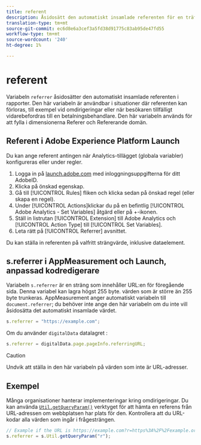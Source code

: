 ```yaml
---
title: referent
description: Åsidosätt den automatiskt insamlade referenten för en träff.
translation-type: tm+mt
source-git-commit: ec6d8e6a3cef3a5fd38d91775c83ab95de47fd55
workflow-type: tm+mt
source-wordcount: '240'
ht-degree: 1%

---
```



# referent

Variabeln `referrer` åsidosätter den automatiskt insamlade referenten i rapporter. Den här variabeln är användbar i situationer där referenten kan förloras, till exempel vid omdirigeringar eller när besökaren tillfälligt vidarebefordras till en betalningsbehandlare. Den här variabeln används för att fylla i dimensionerna Referer och Refererande domän.

## Referent i Adobe Experience Platform Launch

Du kan ange referent antingen när Analytics-tillägget (globala variabler) konfigureras eller under regler.

1. Logga in på [launch.adobe.com](https://launch.adobe.com) med inloggningsuppgifterna för ditt AdobeID.
2. Klicka på önskad egenskap.
3. Gå till [!UICONTROL Rules] fliken och klicka sedan på önskad regel (eller skapa en regel).
4. Under [!UICONTROL Actions]klickar du på en befintlig [!UICONTROL Adobe Analytics - Set Variables] åtgärd eller på +-ikonen.
5. Ställ in listrutan [!UICONTROL Extension] till Adobe Analytics och [!UICONTROL Action Type] till [!UICONTROL Set Variables].
6. Leta rätt på [!UICONTROL Referrer] avsnittet.

Du kan ställa in referenten på valfritt strängvärde, inklusive dataelement.

## s.referrer i AppMeasurement och Launch, anpassad kodredigerare

Variabeln `s.referrer` är en sträng som innehåller URL:en för föregående sida. Denna variabel kan lagra högst 255 byte. värden som är större än 255 byte trunkeras. AppMeasurement anger automatiskt variabeln till `document.referrer`; du behöver inte ange den här variabeln om du inte vill åsidosätta det automatiskt insamlade värdet.

```js
s.referrer = "https://example.com";
```

Om du använder `digitalData` datalagret [](../../prepare/data-layer.md):

```js
s.referrer = digitalData.page.pageInfo.referringURL;
```

>[!CAUTION]
>
>Undvik att ställa in den här variabeln på värden som inte är URL-adresser.

## Exempel

Många organisationer hanterar implementeringar kring omdirigeringar. Du kan använda [`Util.getQueryParam()`](../functions/util-getqueryparam.md) verktyget för att hämta en referens från URL-adressen om webbplatsen har plats för den. Kontrollera att du URL-kodar alla värden som ingår i frågesträngen.

```js
// Example if the URL is https://example.com?r=https%3A%2F%2Fexample.org
s.referrer = s.Util.getQueryParam("r");
```
